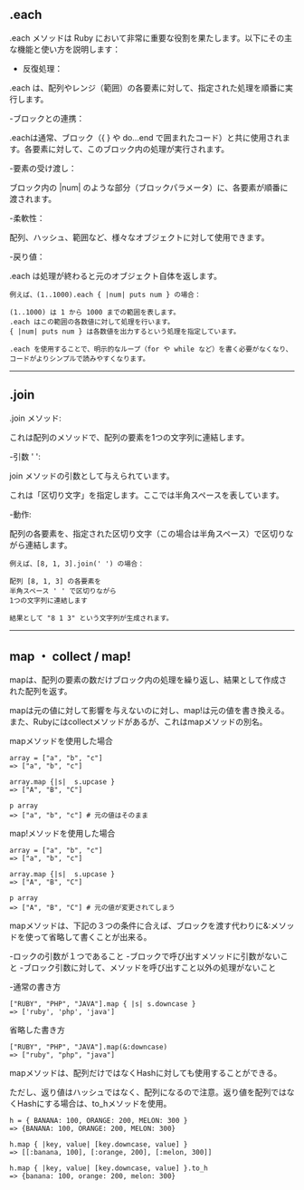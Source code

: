 ## .each


.each メソッドは Ruby において非常に重要な役割を果たします。以下にその主な機能と使い方を説明します：


- 反復処理：

.each は、配列やレンジ（範囲）の各要素に対して、指定された処理を順番に実行します。

-ブロックとの連携：

.eachは通常、ブロック（{ } や do...end で囲まれたコード）と共に使用されます。各要素に対して、このブロック内の処理が実行されます。

-要素の受け渡し：

ブロック内の |num| のような部分（ブロックパラメータ）に、各要素が順番に渡されます。

-柔軟性：

配列、ハッシュ、範囲など、様々なオブジェクトに対して使用できます。

-戻り値：

.each は処理が終わると元のオブジェクト自体を返します。
```
例えば、(1..1000).each { |num| puts num } の場合：

(1..1000) は 1 から 1000 までの範囲を表します。
.each はこの範囲の各数値に対して処理を行います。
{ |num| puts num } は各数値を出力するという処理を指定しています。

.each を使用することで、明示的なループ（for や while など）を書く必要がなくなり、コードがよりシンプルで読みやすくなります。
```

----------------------------------

## .join

.join メソッド:

これは配列のメソッドで、配列の要素を1つの文字列に連結します。


-引数 ' ':

join メソッドの引数として与えられています。

これは「区切り文字」を指定します。ここでは半角スペースを表しています。


-動作:

配列の各要素を、指定された区切り文字（この場合は半角スペース）で区切りながら連結します。

```
例えば、[8, 1, 3].join(' ') の場合：

配列 [8, 1, 3] の各要素を
半角スペース ' ' で区切りながら
1つの文字列に連結します

結果として "8 1 3" という文字列が生成されます。
```

------------------------------------------


## map ・ collect / map!
mapは、配列の要素の数だけブロック内の処理を繰り返し、結果として作成された配列を返す。

mapは元の値に対して影響を与えないのに対し、map!は元の値を書き換える。また、Rubyにはcollectメソッドがあるが、これはmapメソッドの別名。

mapメソッドを使用した場合
```
array = ["a", "b", "c"]
=> ["a", "b", "c"]
```
```
array.map {|s|  s.upcase }
=> ["A", "B", "C"]
```
```
p array
=> ["a", "b", "c"] # 元の値はそのまま
```

map!メソッドを使用した場合
```
array = ["a", "b", "c"]
=> ["a", "b", "c"]
```
```
array.map {|s|  s.upcase }
=> ["A", "B", "C"]
```
```
p array
=> ["A", "B", "C"] # 元の値が変更されてしまう
```
mapメソッドは、下記の３つの条件に合えば、ブロックを渡す代わりに&:メソッドを使って省略して書くことが出来る。

-ロックの引数が１つであること
-ブロックで呼び出すメソッドに引数がないこと
-ブロック引数に対して、メソッドを呼び出すこと以外の処理がないこと

-通常の書き方
```
["RUBY", "PHP", "JAVA"].map { |s| s.downcase }
=> ['ruby', 'php', 'java']
```

省略した書き方
```
["RUBY", "PHP", "JAVA"].map(&:downcase)
=> ["ruby", "php", "java"]
```
mapメソッドは、配列だけではなくHashに対しても使用することができる。

ただし、返り値はハッシュではなく、配列になるので注意。返り値を配列ではなくHashにする場合は、to_hメソッドを使用。

```
h = { BANANA: 100, ORANGE: 200, MELON: 300 }
=> {BANANA: 100, ORANGE: 200, MELON: 300}
```
```
h.map { |key, value| [key.downcase, value] }
=> [[:banana, 100], [:orange, 200], [:melon, 300]]
```
```
h.map { |key, value| [key.downcase, value] }.to_h
=> {banana: 100, orange: 200, melon: 300}
```
